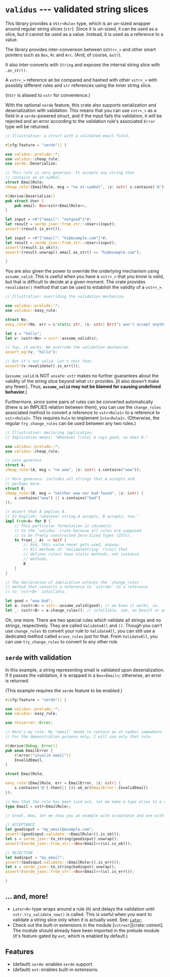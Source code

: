 # `validus` --- validated string slices

This library provides a `VStr<Rule>` type, which is an un-sized
wrapper around regular string slices (`str`). Since it is un-sized,
it can be used as a slice, but it cannot be used as a value. Instead,
it is used as a reference to a value.

The library provides inter-conversion between `&VStr<_>` and
other smart pointers such as `Box`, `Rc` and `Arc`. (And,
of course, `&str`).

It also inter-converts with `String` and exposes the internal
string slice with `.as_str()`.

A `vstr<_>` reference an be compared and hashed with other
`vstr<_>` with possibly different rules and `str` references
using the inner string slice.

(`VStr` is aliased to `vstr` for convenience.)

With the optional `serde` feature, this crate also
supports serialization and deserialization with validation.
This means that you can use `vstr<_>` as a field in a
`serde`-powered struct, and if the input fails the validation,
it will be rejected and an error according to the validation
rule's associated `Error` type will be returned.

```rust
// Illustration: a struct with a validated email field.

#[cfg(feature = "serde")] {

use validus::prelude::*;
use validus::cheap_rule;
use serde::Deserialize;

// This rule is very generous. It accepts any string that
// contains an at-symbol.
struct EmailRule;
cheap_rule!(EmailRule, msg = "no at-symbol", |s: &str| s.contains('@'));

#[derive(Deserialize)]
pub struct User {
    pub email: Box<vstr<EmailRule>>,
}

let input = r#"{"email": "notgood"}"#;
let result = serde_json::from_str::<User>(input);
assert!(result.is_err());

let input = r#"{"email": "hi@example.com"}"#;
let result = serde_json::from_str::<User>(input);
assert!(result.is_ok());
assert!(result.unwrap().email.as_str() == "hi@example.com");

}
```

You are also given the power to override the underlying
mechanism using `assume_valid`. This is useful when you
have a `vstr<_>` that you know is valid, but that is difficult to
decide at a given moment. The crate provides `revalidate()`
method that can be used to establish the validity of a
`vstr<_>`.

```rust
// Illustration: overriding the validation mechanism.

use validus::prelude::*;
use validus::easy_rule;

struct No;
easy_rule!(No, err = &'static str, |s: &str| Err("i won't accept anything"));

let s = "hello";
let v: &vstr<No> = vstr::assume_valid(s);

// Yup, it works. We overrode the validation mechanism.
assert_eq!(v, "hello");

// But it's not valid. Let's test that.
assert!(v.revalidate().is_err());
```

(`assume_valid` is NOT `unsafe`: `vstr` makes no further
guarantees about the validity of the string slice beyond what
`str` provides. \[it also doesn't make any fewer\].
Thus, **`assume_valid` may not be blamed for
causing undefined behavior.**)

Furthermore, since some pairs of rules can be converted
automatically (there is an IMPLIES relation between them),
you can use the `change_rules` associated method to
convert a reference to `vstr<Rule1>` to a reference to
`vstr<Rule2>`. This requires `Rule` to implement `Into<Rule2>`.
(Otherwise, the regular `try_change_rules` can be used
between any two rules.)

```rust
// Illustration: declaring implication.
// Implication means: "Whenever [rule] A says good, so does B."

use validus::prelude::*;
use validus::cheap_rule;

// Less generous
struct A;
cheap_rule!(A, msg = "no wow", |s: &str| s.contains("wow"));

// More generous: includes all strings that A accepts and
// perhaps more.
struct B;
cheap_rule!(B, msg = "neither wow nor bad found", |s: &str| {
    s.contains("wow") || s.contains("bad")
});

// Assert that A implies B.
// In English: "whatever string A accepts, B accepts, too."
impl From<A> for B {
    // This particular formulation is idiomatic
    // to the `validus` crate because all rules are supposed
    // to be freely constructed Zero-Sized Types (ZSTs).
    fn from(_: A) -> Self {
        // And, this value never gets used, anyway.
        // All methods of `ValidateString` (trait that
        // defines rules) have static methods, not instance
        // methods.
        B
    }
}

// The declaration of implication unlocks the `change_rules`
// method that converts a reference to `vstr<A>` to a reference
// to `vstr<B>` infallibly.

let good = "wow bad";
let a: &vstr<A> = vstr::assume_valid(good); // we know it works, so.
let _: &vstr<B> = a.change_rules(); // infallible. see, no Result or unwrap().
```

Oh, one more. There are two special rules which validate
all strings and no strings, respectively. They are called
`ValidateAll` and `()`. Though you can't use `change_rules`
to convert your rule to `ValidateAll`, you can still use
a dedicated method called `erase_rules` just for that.
From `ValidateAll`, you can use `try_change_rules` to
convert to any other rule.

## `serde` with validation

In this example, a string representing email is validated upon
deserialization. If it passes the validation, it is wrapped in a
`Box<Email>`; otherwise, an error is returned.

(This example requires the `serde` feature to be enabled.)

```rust
#[cfg(feature = "serde")] {

use validus::prelude::*;
use validus::easy_rule;

use thiserror::Error;

// Here's my rule. My "email" needs to contain an at-symbol somewhere.
// For the demonstration purpose only, I will use only that rule.

#[derive(Debug, Error)]
pub enum EmailError {
    #[error("invalid email")]
    InvalidEmail,
}

struct EmailRule;

easy_rule!(EmailRule, err = EmailError, |s: &str| {
    s.contains('@').then(|| ()).ok_or(EmailError::InvalidEmail)
});

// Now that the rule has been laid out, let me make a type alias to a validated email slice.
type Email = vstr<EmailRule>;

// Great. Now, let me show you an example with acceptance and one with rejection.

// ACCEPTANCE
let goodinput = "my_email@example.com";
assert!(goodinput.validate::<EmailRule>().is_ok());
let s = serde_json::to_string(goodinput).unwrap();
assert!(serde_json::from_str::<Box<Email>>(&s).is_ok());

// REJECTION
let badinput = "my_email";
assert!(badinput.validate::<EmailRule>().is_err());
let s = serde_json::to_string(badinput).unwrap();
assert!(serde_json::from_str::<Box<Email>>(&s).is_err());

}
```

## ... and, more!

- `Later<R>` type wraps around a rule (`R`) and delays the validation
until `vstr.try_validate_now()` is called. This is useful when you want to
validate a string slice only when it is actually used. See: [`Later`](crate::vstr::Later).
- Check out the built-in extensions in the module [`vstrext`][crate::vstrext].
The module should already have been imported in the prelude module
(it's feature-gated by `ext`, which is enabled by default.)

## Features

- (default) `serde`: enables `serde` support.
- (default) `ext`: enables built-in extensions.
